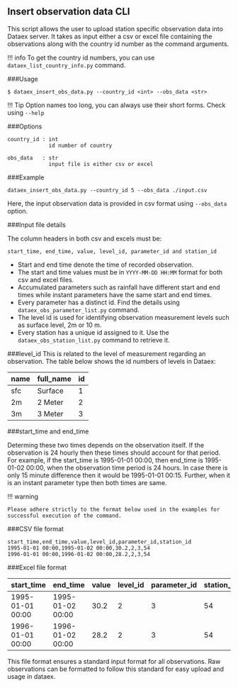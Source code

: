 ## Insert observation data CLI

This script allows the user to upload station specific observation data into Dataex server. 
It takes as input either a csv or excel file containing the observations along with the country id number as the command arguments.

!!! info
    To get the country id numbers, you can use `dataex_list_country_info.py` command.

###Usage
```
$ dataex_insert_obs_data.py --country_id <int> --obs_data <str> 
```

!!! Tip
    Option names too long, you can always use their short forms. Check using `--help`
    

###Options

```
country_id : int
             id number of country
                 
obs_data   : str
             input file is either csv or excel
```          
###Example

```
dataex_insert_obs_data.py --country_id 5 --obs_data ./input.csv
```
Here, the input observation data is provided in csv format using `--obs_data` option.

###Input file details

The column headers in both csv and excels must be:

`start_time, end_time, value, level_id, parameter_id and station_id`


- Start and end time denote the time of recorded observation.
- The start and time values must be in `YYYY-MM-DD HH:MM` format for both csv and excel files.
- Accumulated parameters such as rainfall have different start and end times while instant parameters have the same start and end times.
- Every parameter has a distinct id. Find the details using `dataex_obs_parameter_list.py` command.
- The level id is used for identifying observation measurement levels such as surface level, 2m or 10 m.
- Every station has a unique id assigned to it. Use the `dataex_obs_station_list.py` command to retrieve it.


###level_id
This is related to the level of measurement regarding an observation. The table below shows the id numbers of levels in Dataex:

|name|full_name|id|
|----|---------|--|
|sfc|Surface|1
|2m|2 Meter|2
|3m|3 Meter|3

###start_time and end_time

Determing these two times depends on the observation itself. If the observation is 24 hourly then these times should account for that period.
For example, if the start_time is 1995-01-01 00:00, then end_time is 1995-01-02 00:00, when the observation time period is 24 hours. 
In case there is only 15 minute difference then it would be 1995-01-01 00:15. Further, when it is an instant parameter type then both times are same.


!!! warning
    
    Please adhere strictly to the format below used in the examples for successful execution of the command.

###CSV file format

```
start_time,end_time,value,level_id,parameter_id,station_id
1995-01-01 00:00,1995-01-02 00:00,30.2,2,3,54
1996-01-01 00:00,1996-01-02 00:00,28.2,2,3,54
```


###Excel file format

|start_time| end_time | value | level_id | parameter_id | station_id |
|----------|----------|-------|----------|--------------|------------|
|1995-01-01 00:00 | 1995-01-02 00:00 | 30.2 | 2 | 3 | 54
|1996-01-01 00:00| 1996-01-02 00:00| 28.2 | 2 | 3 | 54


This file format ensures a standard input format for all observations. Raw observations can be formatted to follow this standard for easy upload and usage in dataex.



